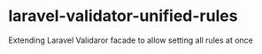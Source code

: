 # laravel-validator-unified-rules
Extending Laravel Validaror facade to allow setting all rules at once
